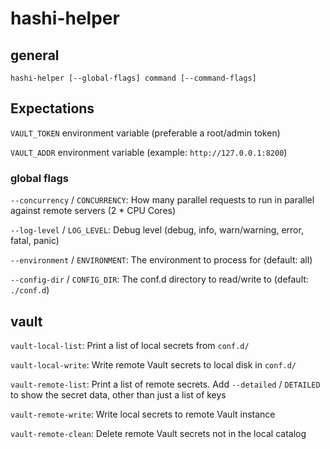 # hashi-helper

## general

```shell
hashi-helper [--global-flags] command [--command-flags]
```

## Expectations

`VAULT_TOKEN` environment variable (preferable a root/admin token)

`VAULT_ADDR` environment variable (example: `http://127.0.0.1:8200`)

### global flags

`--concurrency` / `CONCURRENCY`: How many parallel requests to run in parallel against remote servers (2 * CPU Cores)

`--log-level` / `LOG_LEVEL`: Debug level (debug, info, warn/warning, error, fatal, panic)

`--environment` / `ENVIRONMENT`: The environment to process for (default: all)

`--config-dir` / `CONFIG_DIR`: The conf.d directory to read/write to (default: `./conf.d`)

## vault

`vault-local-list`: Print a list of local secrets from `conf.d/`

`vault-local-write`: Write remote Vault secrets to local disk in `conf.d/`

`vault-remote-list`: Print a list of remote secrets. Add `--detailed` / `DETAILED` to show the secret data, other than just a list of keys

`vault-remote-write`: Write local secrets to remote Vault instance

`vault-remote-clean`: Delete remote Vault secrets not in the local catalog
